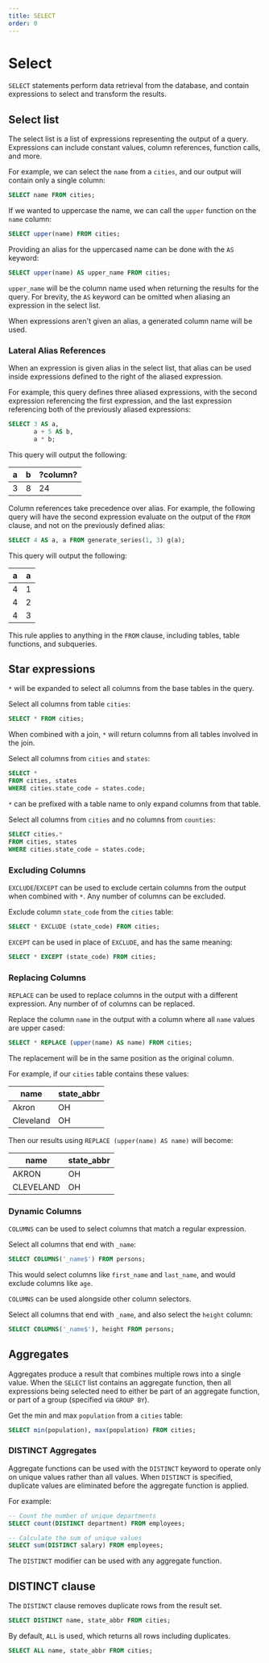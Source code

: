 ```yaml
---
title: SELECT
order: 0
---
```


# Select

`SELECT` statements perform data retrieval from the database, and contain
expressions to select and transform the results.

## Select list

The select list is a list of expressions representing the output of a query.
Expressions can include constant values, column references, function calls, and
more.

For example, we can select the `name` from a `cities`, and our output will
contain only a single column:

```sql
SELECT name FROM cities;
```

If we wanted to uppercase the name, we can call the `upper` function on the
`name` column:

```sql
SELECT upper(name) FROM cities;
```

Providing an alias for the uppercased name can be done with the `AS` keyword:

```sql
SELECT upper(name) AS upper_name FROM cities;
```

`upper_name` will be the column name used when returning the results for the
query. For brevity, the `AS` keyword can be omitted when aliasing an expression
in the select list.

When expressions aren't given an alias, a generated column name will be used.

### Lateral Alias References

When an expression is given alias in the select list, that alias can be used
inside expressions defined to the right of the aliased expression.

For example, this query defines three aliased expressions, with the second
expression referencing the first expression, and the last expression referencing
both of the previously aliased expressions:


```sql
SELECT 3 AS a,
       a + 5 AS b,
       a * b;
```

This query will output the following:

| a | b | ?column? |
|---|---|----------|
| 3 | 8 | 24       |

Column references take precedence over alias. For example, the following query
will have the second expression evaluate on the output of the `FROM` clause, and
not on the previously defined alias:

```sql
SELECT 4 AS a, a FROM generate_series(1, 3) g(a);
```

This query will output the following:

| a | a |
|---|---|
| 4 | 1 |
| 4 | 2 |
| 4 | 3 |

This rule applies to anything in the `FROM` clause, including tables, table
functions, and subqueries.

## Star expressions

`*` will be expanded to select all columns from the base tables in the query.

Select all columns from table `cities`:

```sql
SELECT * FROM cities;
```

When combined with a join, `*` will return columns from all tables involved in
the join.

Select all columns from `cities` and `states`:

```sql
SELECT *
FROM cities, states
WHERE cities.state_code = states.code;
```

`*` can be prefixed with a table name to only expand columns from that table.

Select all columns from `cities` and no columns from `counties`:

```sql
SELECT cities.*
FROM cities, states
WHERE cities.state_code = states.code;
```

### Excluding Columns

`EXCLUDE`/`EXCEPT` can be used to exclude certain columns from the output when
combined with `*`. Any number of columns can be excluded.

Exclude column `state_code` from the `cities` table:

```sql
SELECT * EXCLUDE (state_code) FROM cities;
```

`EXCEPT` can be used in place of `EXCLUDE`, and has the same meaning:

```sql
SELECT * EXCEPT (state_code) FROM cities;
```

### Replacing Columns

`REPLACE` can be used to replace columns in the output with a different
expression. Any number of of columns can be replaced.

Replace the column `name` in the output with a column where all `name` values
are upper cased:

```sql
SELECT * REPLACE (upper(name) AS name) FROM cities;
```

The replacement will be in the same position as the original column.

For example, if our `cities` table contains these values:

| name      | state_abbr |
|-----------|------------|
| Akron     | OH         |
| Cleveland | OH         |

Then our results using `REPLACE (upper(name) AS name)` will become:

| name      | state_abbr |
|-----------|------------|
| AKRON     | OH         |
| CLEVELAND | OH         |

### Dynamic Columns

`COLUMNS` can be used to select columns that match a regular expression.

Select all columns that end with `_name`:

```sql
SELECT COLUMNS('_name$') FROM persons;
```

This would select columns like `first_name` and `last_name`, and would exclude
columns like `age`.

`COLUMNS` can be used alongside other column selectors.

Select all columns that end with `_name`, and also select the `height` column:

```sql
SELECT COLUMNS('_name$'), height FROM persons;
```

## Aggregates

Aggregates produce a result that combines multiple rows into a single value.
When the `SELECT` list contains an aggregate function, then all expressions
being selected need to either be part of an aggregate function, or part of a
group (specified via `GROUP BY`).

Get the min and max `population` from a `cities` table:

```sql
SELECT min(population), max(population) FROM cities;
```

### DISTINCT Aggregates

Aggregate functions can be used with the `DISTINCT` keyword to operate only on
unique values rather than all values. When `DISTINCT` is specified, duplicate
values are eliminated before the aggregate function is applied.

For example:
```sql
-- Count the number of unique departments
SELECT count(DISTINCT department) FROM employees;

-- Calculate the sum of unique values
SELECT sum(DISTINCT salary) FROM employees;
```

The `DISTINCT` modifier can be used with any aggregate function.

## DISTINCT clause

The `DISTINCT` clause removes duplicate rows from the result set.

```sql
SELECT DISTINCT name, state_abbr FROM cities;
```

By default, `ALL` is used, which returns all rows including duplicates.

```sql
SELECT ALL name, state_abbr FROM cities;
```

